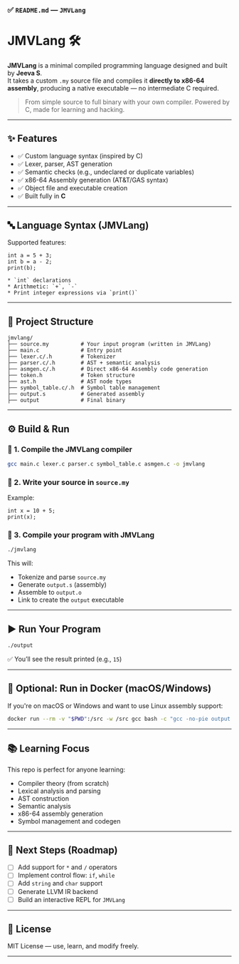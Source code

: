 ### ✅ `README.md` — `JMVLang`

# JMVLang 🛠️

**JMVLang** is a minimal compiled programming language designed and built by **Jeeva S**.  
It takes a custom `.my` source file and compiles it **directly to x86-64 assembly**, producing a native executable — no intermediate C required.

> From simple source to full binary with your own compiler. Powered by C, made for learning and hacking.

---

## ✨ Features

- ✅ Custom language syntax (inspired by C)
- ✅ Lexer, parser, AST generation
- ✅ Semantic checks (e.g., undeclared or duplicate variables)
- ✅ x86-64 Assembly generation (AT&T/GAS syntax)
- ✅ Object file and executable creation
- ✅ Built fully in **C**

---

## 🔤 Language Syntax (JMVLang)

Supported features:

```my
int a = 5 + 3;
int b = a - 2;
print(b);

* `int` declarations
* Arithmetic: `+`, `-`
* Print integer expressions via `print()`
```
---

## 📁 Project Structure

```
jmvlang/
├── source.my          # Your input program (written in JMVLang)
├── main.c             # Entry point
├── lexer.c/.h         # Tokenizer
├── parser.c/.h        # AST + semantic analysis
├── asmgen.c/.h        # Direct x86-64 Assembly code generation
├── token.h            # Token structure
├── ast.h              # AST node types
├── symbol_table.c/.h  # Symbol table management
├── output.s           # Generated assembly
├── output             # Final binary
```

---

## ⚙️ Build & Run

### 🧱 1. Compile the JMVLang compiler

```bash
gcc main.c lexer.c parser.c symbol_table.c asmgen.c -o jmvlang
```

### 🧾 2. Write your source in `source.my`

Example:

```my
int x = 10 + 5;
print(x);
```

### 🧪 3. Compile your program with JMVLang

```bash
./jmvlang
```

This will:

* Tokenize and parse `source.my`
* Generate `output.s` (assembly)
* Assemble to `output.o`
* Link to create the `output` executable

---

## ▶️ Run Your Program

```bash
./output
```

✅ You’ll see the result printed (e.g., `15`)

---

## 🐳 Optional: Run in Docker (macOS/Windows)

If you're on macOS or Windows and want to use Linux assembly support:

```bash
docker run --rm -v "$PWD":/src -w /src gcc bash -c "gcc -no-pie output.s -o output && ./output"
```

---

## 📚 Learning Focus

This repo is perfect for anyone learning:

* Compiler theory (from scratch)
* Lexical analysis and parsing
* AST construction
* Semantic analysis
* x86-64 assembly generation
* Symbol management and codegen

---

## 🧠 Next Steps (Roadmap)

* [ ] Add support for `*` and `/` operators
* [ ] Implement control flow: `if`, `while`
* [ ] Add `string` and `char` support
* [ ] Generate LLVM IR backend
* [ ] Build an interactive REPL for `JMVLang`

---

## 📄 License

MIT License — use, learn, and modify freely.

---